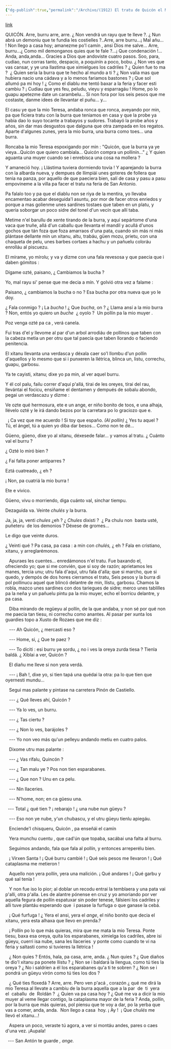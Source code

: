 ```yaml
---
{"dg-publish":true,"permalink":"/Archivo/(1912) El tratu de Quicón el Magüetu/","tags":["#Siglo_20","central","a1912","Pachín_de_Melás","escrito","Gijón","teatro"]}
---
```


[link](https://www.pachindemelas.com/Obras/TeaMon02.htm)

QUICÓN.  Arre, burru arre, arre. ¿ Non vendrá un rayu que te lleve ?. ¿ Nun abrá un demoniu que te fundia les costielles ?..Arre, arre burru...¡ Mal añu... ! Non llego a casa hoy; amanezme po'l camín , ansi Dios me salve... Arre, burru...¿ Como mil demonganos quies que te fale ?...¡ Que condenación !... Anda, anda,anda... Gracies a Dios que andoviste cuatro pasos. Soo, para, cudiao, nun corras tanto, despacio, a poquinín a poco, bobu. ¿ Non ves que vas cansar, y ye una llastima que ximielgues los cadriles ?  ¿ Quien fue to ma ?  ¿ Quien seria la burra que te hecho al mundo a ti ? ¿ Non valia mas que hubiera nacio una cádava y a lo menos fariamos bastones ? ¡ Que sol allumó pa mi hoy ! ¿ Como el diablu me tentó baxar a la feria y facer esti cambiu ?  ¡ Cudiau que yes feu, peludu, vieyu y esparragáu ! Home, po lo guapu apetezme date un carambelu... Si non fora por los seis pesos que me costaste, danme idees de llevantar el puñu... y...

El casu ye que la mio Teresa, andaba ronca que ronca, aveyando por min, pa que ficiera tratu con la burra que teniamos en casa y que la probe ya habia dao lo suyo tocante a trabayos y sudores. Trabayó la probe años y años, sin dar mas desgustos que dalguna que otra zampada en los regatos. Aparte d'algunes zunes, yera la mio burra, una burra como toes... una burra.

Roncaba la mio Teresa espoxigando por min : "Quicón, que la burra ya ye vieya...Quicón que quiero cambiala... Quicón compra un pollinín..." ¿ Y quien aguanta una muyer cuando se i enrebisca una cosa na mollera ?

Y amaneció hoy. ¡ Llástima tuviera dormiendo tovía ! Y aparejando la burra con la albarda nueva, y dempues de llimpiái unes goteres de follera que tenia na panza, por aquello de que paeciera bien, salí de casa y pasu a pasu empovineme a la villa pa facer el tratu na feria de San Antonio.

Pa falalo too y pa que el diablu non se riya de la mentira, yo llevaba encamentao acabar deseguida'l asuntu, por mor de facer otros enriedos y porque a mas golienme unes sardines tostaes que taben en un platu, y queria soborgar un poco sidre del tonel d'un vecín que allí taba.

Metime n'el barullu de xente tirando de la burra, y aquí sepártome d'una vaca que truñe, allá d'un caballu que llevanta el mandil y acullá d'unos gochos que tán foza que foza amarraos d'una pata, cuando sin más ni más plántase dellante mín un xitanu, altu, trabáu, güen mozu, prietu, con una chaqueta de pelu, unes barbes cortaes a hachu y un pañuelu coloráu enrolláu al piscuezu.

El mírame, yo mírolu; y va y dizme con una fala revesosa y que paecia que i daben gómitos :

Dígame ozté, paisano, ¿ Cambiamos la bucha ?

Yo, mal rayu si' pense que me decia a mín. Y golvió otra vez a falame :

Paisano, ¿ cambiamos la bucha o no ? Esa bucha por otra nueva que yo le doy.

¿ Fala conmigo ? ¡ La _bucha_ ! ¿ Que _bucha_, on ? ¿ Llama ansí a la mio burra ? Non, entós yo quiero un _buche_  ¿ oyolo ?  Un pollín pa la mio muyer .

Poz venga ozté pa ca , verá canela. 

Fui tras d'el y llevome al par d'un arbol arrodiáu de pollinos que taben con la cabeza metia un per otru que tal paecía que taben llorando o faciendo penitencia.

El xitanu llevanta una verdasca y déxala caer so'l llombu d'un pollín d'aquellos y lo mesmo que si i punxeren la llétrica, blinca un, listu, correchu, guapu, garbosu.

Ya te cayisti, xitanu; dixe yo pa min, al ver aquel burru.

Y él col palu, failu correr d'aquí p'allá, tírai de les oreyes, tírai del rau, llevántai el focicu, ensiñame el dentamen y dempués de sobalu abondo, pegai un verdascazu y dizme :

Ve ozte qué hermosura, ete e un ange, er niño bonito de toos, e una alhaja, llévelo ozté y le irá dando bezos por la carretara po lo graciozo que e.

  ¡ Ca vez que me acuerdo ! Si toy que españo. _(Al pollín)_ ¿ Yes tu aquel ? Tú, el ángel, tú a quien yo diba dar besos... Como non te dé...

Güeno, güeno, dixe yo al xitanu, déxesede falar... y vamos al tratu. ¿ Cuánto val el burru ?

¿ Ozté lo miró bien ?

¿ Fai falta poner antiparres ?

Eztá cuatreado, ¿ eh ?

¡ Non, pa cuatriá la mio burra !

Ete e vivico.

Güeno, vivu o morriendo, diga cuánto val, sinchar tiempu.

Dezaguida va. Veinte _chulés_ y la burra.

Ja, ja, ja, venti _chules_ ¿eh ? ¿ _Chules_ dixisti ?  ¿ Pa chulu non  basta usté, puñeteru  de los demonios ? Déxese de gromes...

Le digo que veinte duros.

¿ Veinti qué ? Pa casa, pa casa : a min con _chulés,_ ¿ eh ? Fala en cristiano, xitanu, y arreglarémonos.

   Apuraes les cuentes... enredámonos n'el tratu. Fue baxando el, ofreciendo yo; que si me convién, que si soy de razón; aprietamos les manes, tercia unu; utru fala d'aquí, utru fala d'alla; que si marcho, que si quedo, y dempós de dos hores cierramos el tratu, Seis pesos y la burra di pol pollinucu aquel que blincó delantre de min, llistu, garbosu. Chamos la robla, mazco unes sardines con dos tariegues de sidre; merco unes tablilles pa la neña y un pañuelu pintu pa la mio muyer, echo el borricu delantre, y pa casa.

   Diba mirando de regüeyu al pollín, de la que andaba, y non sé por qué non me paecia tan tiesu, ni correchu como anantes. Al pasar per xunta los guardies topo a Xusto de Rozaes que me diz :

   --- Ah Quicón, ¿ mercasti eso ?

   --- Home, si, ¿ Que te paez ?

   --- To diciti : esi burru ye sordu, ¿ no i ves la oreya zurda tiesa ? Tienla baldá. ¿ Xiblai a ver, Quicón ?

   El diañu me lleve si non yera verdá.

   --- ¡ Bah !, dixe yo, si tien tapá una quédai la otra: pa lo que tien que oyernesti mundu...

   Segui mas palante y pintase na carretera Pinón de Castiello.

   --- ¿ Qué lleves ahí, Quicón ?

   --- Ya lo ves, un burru.

   --- ¿ Tas ciertu ?

   --- ¿ Non lo ves, barájoles ?

   --- Yo non veo más qu'un pelleyu andando metiu en cuatro palos.

   Dixome utru mas palante :

   --- ¿ Vas rifalu, Quincón ?

   --- ¿ Tan malu ye ? Pos non tien esparabanes.

   --- ¿ Que non ? Unu en ca pelu.

   --- Nin llaceries.

   --- N'home, non; en ca güesu una.  

  --- Total ¿ qué tien ? ¡ rebarajo ! ¿ una nube nun güeyu ?

   --- Eso non ye nube, y'un chubascu, y el utru güeyu tienlu apiegáu.

   Enciende'l chisqueru, Quicón , pa enseñái el camín

   Yera munchu cuentu , que cad'ún que topaba, sacábai una falta al burru.

   Seguimos andando, fala que fala al pollín, y entonces arreperélu bien.

   ¡ Virxen Santa ! ¡ Qué burru cambié ! ¡ Qué seis pesos me llevaron ! ¡ Qué cataplasma me metieron !

   Aquello non yera pollín, yera una malición. ¡ Qué andares ! ¡ Qué garbu y qué sal tenía ! 

   Y non fue iso lo pior; al doblar un recodu entrai la temblaera y una pata vai p'alli, otra p'alla. Les de alantre pónense en cruz y yo amoriando por ver aquella fegura de pollín espatuxar sin poder tenese, fálsieni los cadriles y alli tuve plantáu esperando que  i pasase la furfuga o que ganase la cebá.

   ¡ Qué furfuga ! ¿ Yera el ansi, yera el _ange_, el niño bonito que decia el xitanu, yera esta alhaxa que llevo en prenda.?

   ¡ Pollín po lo que más quieras, mira que me mata la mio Teresa. Ponte tiesu, baxa esa oreya, quita los esparabanes, ximielga los cadriles, abre isi güeyu, cuerri isa nube, sana les llaceries  y ponte como cuando te vi na feria y saltasti como si tuvieres la llétrica !

   ¿ Non quies ? Entós, hala, pa casa, arre, anda. ¿ Nun quies ? ¿ Que diaños te dio'l xitanu pa ponete llistu ? ¿ Non se i baldará la llengua, como tú ties la oreya ? ¿ No i saldríen a él los esparabanes qu'a ti te sobren ? ¿ Non se i pondrá un güeyu virón como tú ties los dos ?

   ¿ Qué ties floxedá ? Arre, arre. Pero ven p'acá , corazón ¿ qué me dirá la mio Teresa al llevate a cambiu de la burra aquella que a la par  de  ti  yera  el  caballu  de  Roldán ?  ¿ Quien va pa casa hoy ? ¿ Qué me va a dicir la mio muyer al veme llegar contigo, la cataplasma mayor de la feria ? Anda, pollín, por la burra que más quieras, pol piensu que te voy a dar, po la yerba que vas a comer, anda, anda.  Non llego a casa  hoy. ¡ Ay !  ¡ Que _chulés_ me llevó el xitanu...!  

   Aspera un poco, veraste tú agora, a ver si montáu andes, pares o caes d'una vez. ¡Aupala! 

  --- San Antón te guarde _, ange._